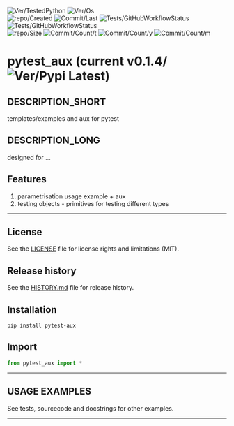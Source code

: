![Ver/TestedPython](https://img.shields.io/pypi/pyversions/pytest_aux)
![Ver/Os](https://img.shields.io/badge/os_development-Windows-blue)  
![repo/Created](https://img.shields.io/github/created-at/centroid457/pytest_aux)
![Commit/Last](https://img.shields.io/github/last-commit/centroid457/pytest_aux)
![Tests/GitHubWorkflowStatus](https://github.com/centroid457/pytest_aux/actions/workflows/test_linux.yml/badge.svg)
![Tests/GitHubWorkflowStatus](https://github.com/centroid457/pytest_aux/actions/workflows/test_windows.yml/badge.svg)  
![repo/Size](https://img.shields.io/github/repo-size/centroid457/pytest_aux)
![Commit/Count/t](https://img.shields.io/github/commit-activity/t/centroid457/pytest_aux)
![Commit/Count/y](https://img.shields.io/github/commit-activity/y/centroid457/pytest_aux)
![Commit/Count/m](https://img.shields.io/github/commit-activity/m/centroid457/pytest_aux)

# pytest_aux (current v0.1.4/![Ver/Pypi Latest](https://img.shields.io/pypi/v/pytest_aux?label=pypi%20latest))

## DESCRIPTION_SHORT
templates/examples and aux for pytest

## DESCRIPTION_LONG
designed for ...


## Features
1. parametrisation usage example + aux  
2. testing objects - primitives for testing different types  


********************************************************************************
## License
See the [LICENSE](LICENSE) file for license rights and limitations (MIT).


## Release history
See the [HISTORY.md](HISTORY.md) file for release history.


## Installation
```commandline
pip install pytest-aux
```


## Import
```python
from pytest_aux import *
```


********************************************************************************
## USAGE EXAMPLES
See tests, sourcecode and docstrings for other examples.  

********************************************************************************
